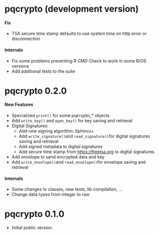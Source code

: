 # pqcrypto (development version)

#### Fix
 - TSA secure time stamp defaults to use system time on http error or disconnection

#### Internals
 - Fix some problems preventing R CMD Check to work in some R/OS versions
 - Add additional tests to the suite

# pqcrypto 0.2.0

#### New Features
 - Specialized `print()` for some pqcrypto_* objects
 - Add `write_key()` and `open_key()` for key saving and retrieval
 - Digital Signatures:
   - Add new signing algorithm: Sphincs+
   - Add `write_signature()`and `read_signature()`for digital signatures saving and retrieval
   - Add signed metadata to digital signatures
   - Add secure time stamp from https://freetsa.org to digital signatures
 - Add envelope to send encrypted data and key
 - Add `write_envelope()`and `read_envelope()`for envelope saving and retrieval


#### Internals
 - Some changes to classes, new tests, lib compilation, ...
 - Change data types from integer to raw

# pqcrypto 0.1.0

 - Initial public version.
